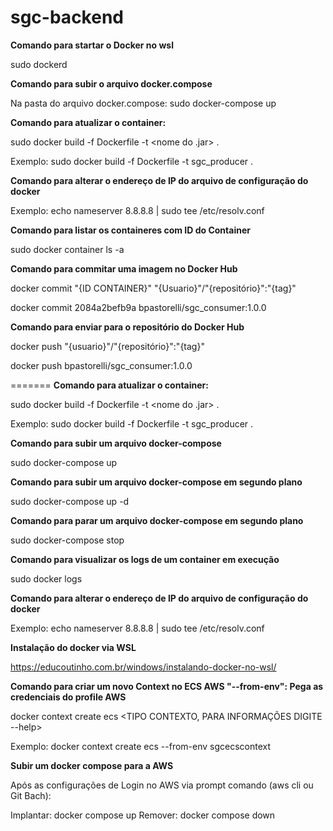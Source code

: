 # sgc-backend

<b>Comando para startar o Docker no wsl</b>

 sudo dockerd

<b>Comando para subir o arquivo docker.compose</b>

Na pasta do arquivo docker.compose: 
sudo docker-compose up

<b>Comando para atualizar o container:</b>

sudo docker build -f Dockerfile -t <nome do .jar> .

Exemplo:
sudo docker build -f Dockerfile -t sgc_producer .

<b>Comando para alterar o endereço de IP do arquivo de configuração do docker</b>

Exemplo:
echo nameserver 8.8.8.8 | sudo tee /etc/resolv.conf

<b>Comando para listar os containeres com ID do Container</b>

sudo docker container ls -a

<b>Comando para commitar uma imagem no Docker Hub</b>

docker commit "{ID CONTAINER}" "{Usuario}"/"{repositório}":"{tag}"
 
docker commit 2084a2befb9a bpastorelli/sgc_consumer:1.0.0

<b>Comando para enviar para o repositório do Docker Hub</b>

docker push "{usuario}"/"{repositório}":"{tag}"

docker push bpastorelli/sgc_consumer:1.0.0
 
=======
<b>Comando para atualizar o container:</b>

sudo docker build -f Dockerfile -t <nome do .jar> .

Exemplo:
sudo docker build -f Dockerfile -t sgc_producer .

<b>Comando para subir um arquivo docker-compose</b>

<diretorio do arquivo> sudo docker-compose up

<b>Comando para subir um arquivo docker-compose em segundo plano</b>

<diretorio do arquivo> sudo docker-compose up -d

<b>Comando para parar um arquivo docker-compose em segundo plano</b>

<diretorio do arquivo> sudo docker-compose stop

<b>Comando para visualizar os logs de um container em execução</b>

<diretorio do arquivo>  sudo docker logs <nome do container>

<b>Comando para alterar o endereço de IP do arquivo de configuração do docker</b>

Exemplo:
echo nameserver 8.8.8.8 | sudo tee /etc/resolv.conf

<b>Instalação do docker via WSL</b>

https://educoutinho.com.br/windows/instalando-docker-no-wsl/

<b>Comando para criar um novo Context no ECS AWS "--from-env": Pega as credenciais do profile AWS</b>

docker context create ecs <TIPO CONTEXTO, PARA INFORMAÇÕES DIGITE --help> <NOME DO CONTEXTO>

Exemplo:
docker context create ecs --from-env sgcecscontext

<b>Subir um docker compose para a AWS</b>

Após as configurações de Login no AWS via prompt comando (aws cli ou Git Bach):

Implantar: docker compose up
Remover: docker compose down



